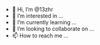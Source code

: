 - 👋 Hi, I’m @13zhr
- 👀 I’m interested in ...
- 🌱 I’m currently learning ...
- 💞️ I’m looking to collaborate on ...
- 📫 How to reach me ...

<!---
13zhr/13zhr is a ✨ special ✨ repository because its `README.md` (this file) appears on your GitHub profile.
You can click the Preview link to take a look at your changes.
--->
